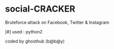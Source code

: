 # social-CRACKER
Bruteforce attack on Facebook, Twitter &amp; Instagram

[#] used : python2 


coded by ghosthub (b@b@y)
